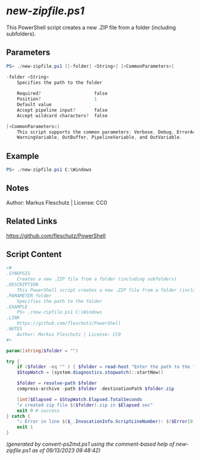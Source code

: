 *new-zipfile.ps1*
================

This PowerShell script creates a new .ZIP file from a folder (including subfolders).

Parameters
----------
```powershell
PS> ./new-zipfile.ps1 [[-folder] <String>] [<CommonParameters>]

-folder <String>
    Specifies the path to the folder
    
    Required?                    false
    Position?                    1
    Default value                
    Accept pipeline input?       false
    Accept wildcard characters?  false

[<CommonParameters>]
    This script supports the common parameters: Verbose, Debug, ErrorAction, ErrorVariable, WarningAction, 
    WarningVariable, OutBuffer, PipelineVariable, and OutVariable.
```

Example
-------
```powershell
PS> ./new-zipfile.ps1 C:\Windows

```

Notes
-----
Author: Markus Fleschutz | License: CC0

Related Links
-------------
https://github.com/fleschutz/PowerShell

Script Content
--------------
```powershell
<#
.SYNOPSIS
	Creates a new .ZIP file from a folder (including subfolders)
.DESCRIPTION
	This PowerShell script creates a new .ZIP file from a folder (including subfolders).
.PARAMETER folder
	Specifies the path to the folder
.EXAMPLE
	PS> ./new-zipfile.ps1 C:\Windows
.LINK
	https://github.com/fleschutz/PowerShell
.NOTES
	Author: Markus Fleschutz | License: CC0
#>

param([string]$folder = "")

try {
	if ($folder -eq "" ) { $folder = read-host "Enter the path to the folder to zip" }
	$StopWatch = [system.diagnostics.stopwatch]::startNew()

	$folder = resolve-path $folder
	compress-archive -path $folder -destinationPath $folder.zip

	[int]$Elapsed = $StopWatch.Elapsed.TotalSeconds
	"✔️ created zip file $($folder).zip in $Elapsed sec"
	exit 0 # success
} catch {
	"⚠️ Error in line $($_.InvocationInfo.ScriptLineNumber): $($Error[0])"
	exit 1
}
```

*(generated by convert-ps2md.ps1 using the comment-based help of new-zipfile.ps1 as of 09/13/2023 09:48:42)*
